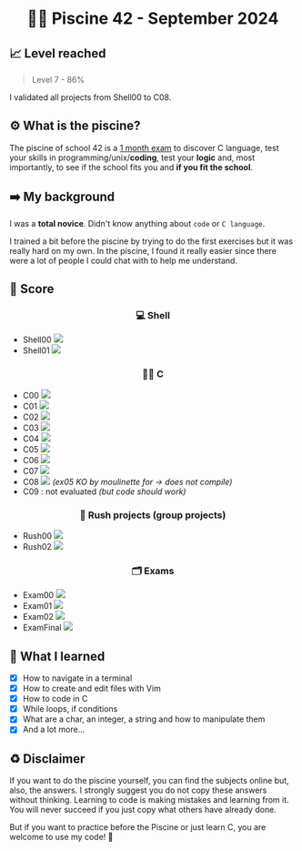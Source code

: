 <h1 align="center"> 🏊‍♀️ <strong>Piscine 42 - September 2024</strong> </h1>

## 📈 **Level reached**
> Level 7 - 86%

I validated all projects from Shell00 to C08.

## ⚙️ **What is the piscine?**
The piscine of school 42 is a <ins>1 month exam</ins> to discover C language, test your skills in programming/unix/**coding**, test your **logic** and, most importantly, to see if the school fits you and **if you fit the school**.

## ➡️ **My background**
I was a **total novice**. Didn't know anything about `code` or `C language`.

I trained a bit before the piscine by trying to do the first exercises but it was really hard on my own. In the piscine, I found it really easier since there were a lot of people I could chat with to help me understand.

## 🎯 **Score**
<h3 align="center"> 💻 <strong>Shell</strong> </h3>

- Shell00 ![](https://geps.dev/progress/60)
- Shell01 ![](https://geps.dev/progress/55)

<h3 align="center"> 👩‍💻 <strong>C</strong> </h3>

- C00 ![](https://geps.dev/progress/85)
- C01 ![](https://geps.dev/progress/100)
- C02 ![](https://geps.dev/progress/75)
- C03 ![](https://geps.dev/progress/75)
- C04 ![](https://geps.dev/progress/85)
- C05 ![](https://geps.dev/progress/80)
- C06 ![](https://geps.dev/progress/70)
- C07 ![](https://geps.dev/progress/60)
- C08 ![](https://geps.dev/progress/70) *(ex05 KO by moulinette for -> does not compile)*
- C09 : not evaluated *(but code should work)*

<h3 align="center"> 🤝 <strong>Rush projects (group projects)</strong> </h3>

- Rush00 ![](https://geps.dev/progress/10)
- Rush02 ![](https://geps.dev/progress/52)

<h3 align="center"> 🗂️ <strong>Exams</strong> </h3>

- Exam00 ![](https://geps.dev/progress/30) 
- Exam01 ![](https://geps.dev/progress/40)
- Exam02 ![](https://geps.dev/progress/70)
- ExamFinal ![](https://geps.dev/progress/60)

## 🧠 **What I learned**
- [x] How to navigate in a terminal
- [x] How to create and edit files with Vim
- [x] How to code in C
- [x] While loops, if conditions
- [x] What are a char, an integer, a string and how to manipulate them
- [x] And a lot more...

## ♻️ **Disclaimer**
If you want to do the piscine yourself, you can find the subjects online but, also, the answers. I strongly suggest you do not copy these answers without thinking. Learning to code is making mistakes and learning from it. You will never succeed if you just copy what others have already done.

But if you want to practice before the Piscine or just learn C, you are welcome to use my code! 🙂

